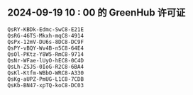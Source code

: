## 2024-09-19 10 : 00 的 GreenHub 许可证
```
QsRY-KBDk-Edmc-SwC8-E21E
QsRG-46TS-Mkxh-mqC8-4914
QsPx-12mV-DU6s-8DC8-DC9F
QsPY-vBQY-Wv4B-n5C8-64E4
QsOl-PKtz-Y8W5-RmC8-9714
QsNr-WFae-lUyO-hEC8-0C4D
QsLh-ZSJS-0IoG-R2C8-6BA4
QsKl-Ktfm-WBbO-WRC8-A330
QsKg-aUPZ-PmUG-L1C8-7CDB
QsKb-BN47-xpTQ-koC8-DC03
```
